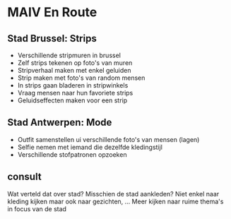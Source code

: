 # MAIV En Route

## Stad Brussel: Strips
- Verschillende stripmuren in brussel
- Zelf strips tekenen op foto's van muren
- Stripverhaal maken met enkel geluiden
- Strip maken met foto's van random mensen
- In strips gaan bladeren in stripwinkels
- Vraag mensen naar hun favoriete strips
- Geluidseffecten maken voor een strip

## Stad Antwerpen: Mode
- Outfit samenstellen ui verschillende foto's van mensen (lagen)
- Selfie nemen met iemand die dezelfde kledingstijl
- Verschillende stofpatronen opzoeken

## consult
Wat verteld dat over stad? Misschien de stad aankleden? Niet enkel naar kleding kijken maar ook naar gezichten, …
Meer kijken naar ruime thema's in focus van de stad